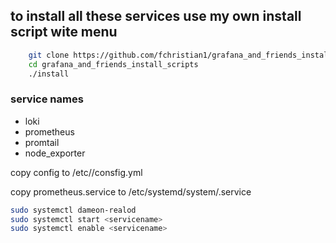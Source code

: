 ## to install all these services use my own install script wite menu

```bash
	git clone https://github.com/fchristian1/grafana_and_friends_install_scripts.git
    cd grafana_and_friends_install_scripts
    ./install
```

### service names
 - loki
 - prometheus
 - promtail
 - node_exporter

copy config to /etc/<servicename>/consfig.yml

copy prometheus.service to /etc/systemd/system/<servicename>.service

```bash
sudo systemctl dameon-realod
sudo systemctl start <servicename>
sudo systemctl enable <servicename>
```
